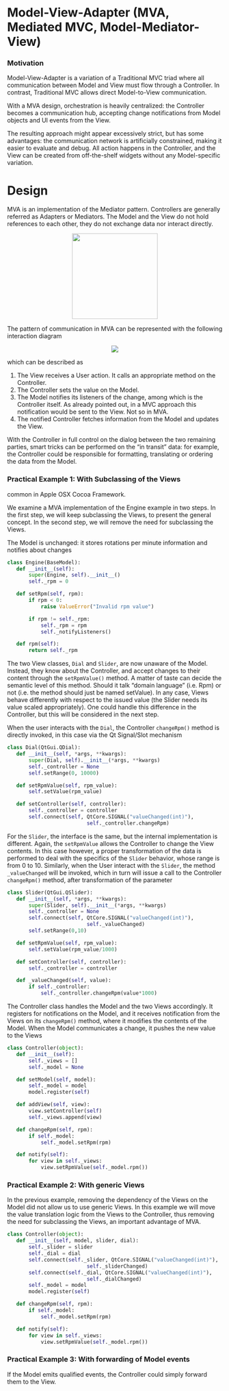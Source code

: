 # Model-View-Adapter (MVA, Mediated MVC, Model-Mediator-View)

### Motivation

Model-View-Adapter is a variation of a Traditional MVC triad where
all communication between Model and View must flow through a Controller. 
In contrast, Traditional MVC allows direct Model-to-View communication. 

With a MVA design, orchestration is heavily centralized: the Controller 
becomes a communication hub, accepting change notifications from Model objects 
and UI events from the View.

The resulting approach might appear excessively strict, but has some
advantages: the communication network is artificially constrained, making it
easier to evaluate and debug. All action happens in the Controller, and the 
View can be created from off-the-shelf widgets without any Model-specific
variation.

# Design

MVA is an implementation of the Mediator pattern. Controllers are 
generally referred as Adapters or Mediators. The Model and the View 
do not hold references to each other, they do not exchange data nor 
interact directly. 

<p align="center">
    <img src="images/model_view_adapter/ModelViewAdapter.png" width="200">
</p>

The pattern of communication in MVA can be represented with the following
interaction diagram

<p align="center">
    <img src="images/model_view_adapter/MVA_Communication.png" />
</p>

which can be described as

1. The View receives a User action. It calls an appropriate method on the Controller.
2. The Controller sets the value on the Model.
3. The Model notifies its listeners of the change, among which is the Controller itself. As already pointed out, in a MVC approach this notification would be sent to the View. Not so in MVA.
4. The notified Controller fetches information from the Model and updates the View.

With the Controller in full control on the dialog between the two remaining
parties, smart tricks can be performed on the “in transit” data: for example,
the Controller could be responsible for formatting, translating or ordering
the data from the Model.  

### Practical Example 1: With Subclassing of the Views

common in Apple OSX Cocoa Framework. 

We examine a MVA implementation of the Engine example in two steps. In the first step, we will keep subclassing the Views, to present the general concept. In the second step, we will remove the need for subclassing the Views.

The Model is unchanged: it stores rotations per minute information and notifies about changes 

```python
class Engine(BaseModel):
   def __init__(self):
       super(Engine, self).__init__()
       self._rpm = 0

   def setRpm(self, rpm):
       if rpm < 0:
           raise ValueError("Invalid rpm value")

       if rpm != self._rpm:
           self._rpm = rpm
           self._notifyListeners()

   def rpm(self):
       return self._rpm
```

The two View classes, `Dial` and `Slider`, are now unaware of the Model. Instead,
they know about the Controller, and accept changes to their content through the
`setRpmValue()` method.  A matter of taste can decide the semantic level of this
method. Should it talk “domain language” (i.e. Rpm) or not (i.e. the method
should just be named setValue). In any case, Views behave differently with
respect to the issued value (the Slider needs its value scaled appropriately). 
One could handle this difference in the Controller, but this will be considered 
in the next step.

When the user interacts with the `Dial`, the Controller
`changeRpm()` method is directly invoked, in this case via the Qt Signal/Slot
mechanism 

```python
class Dial(QtGui.QDial):
   def __init__(self, *args, **kwargs):
       super(Dial, self).__init__(*args, **kwargs)
       self._controller = None
       self.setRange(0, 10000)

   def setRpmValue(self, rpm_value):
       self.setValue(rpm_value)

   def setController(self, controller):
       self._controller = controller
       self.connect(self, QtCore.SIGNAL("valueChanged(int)"),
                          self._controller.changeRpm)
```

For the `Slider`, the interface is the same, but the internal implementation is
different. Again, the `setRpmValue` allows the Controller to change the
View contents. In this case however, a proper transformation of the data is
performed to deal with the specifics of the `Slider` behavior, whose range is
from 0 to 10.  Similarly, when the User interact with the `Slider`, the method
`_valueChanged` will be invoked, which in turn will issue a call to the
Controller `changeRpm()` method, after transformation of the parameter

```python
class Slider(QtGui.QSlider):
   def __init__(self, *args, **kwargs):
       super(Slider, self).__init__(*args, **kwargs)
       self._controller = None
       self.connect(self, QtCore.SIGNAL("valueChanged(int)"),
                          self._valueChanged)
       self.setRange(0,10)

   def setRpmValue(self, rpm_value):
       self.setValue(rpm_value/1000)

   def setController(self, controller):
       self._controller = controller

   def _valueChanged(self, value):
       if self._controller:
           self._controller.changeRpm(value*1000)
```

The Controller class handles the Model and the two Views accordingly. It
registers for notifications on the Model, and it receives notification from the
Views on its `changeRpm()` method, where it modifies the contents of the Model.
When the Model communicates a change, it pushes the new value to the Views

```python
class Controller(object):
   def __init__(self):
       self._views = []
       self._model = None

   def setModel(self, model):
       self._model = model
       model.register(self)

   def addView(self, view):
       view.setController(self)
       self._views.append(view)

   def changeRpm(self, rpm):
       if self._model:
           self._model.setRpm(rpm)

   def notify(self):
       for view in self._views:
           view.setRpmValue(self._model.rpm())
```

### Practical Example 2: With generic Views

In the previous example, removing the dependency of the Views on the Model did not allow us to use generic Views. In this example we will move the value translation logic
from the Views to the Controller, thus removing the need for subclassing the Views, an important advantage of MVA.

```python
class Controller(object):
   def __init__(self, model, slider, dial):
       self._slider = slider
       self._dial = dial
       self.connect(self._slider, QtCore.SIGNAL("valueChanged(int)"),
                          self._sliderChanged)
       self.connect(self._dial, QtCore.SIGNAL("valueChanged(int)"),
                          self._dialChanged)
       self._model = model
       model.register(self)

   def changeRpm(self, rpm):
       if self._model:
           self._model.setRpm(rpm)

   def notify(self):
       for view in self._views:
           view.setRpmValue(self._model.rpm())
```




### Practical Example 3: With forwarding of Model events

If the Model emits qualified events, the Controller could simply forward them
to the View.

